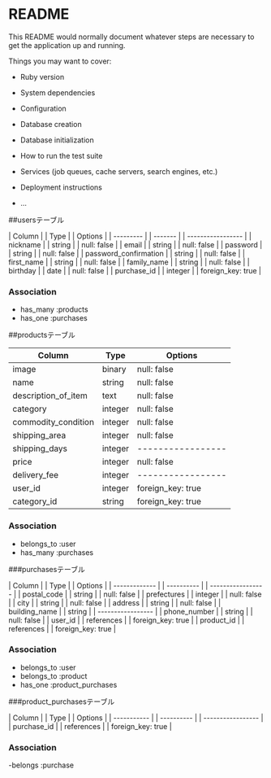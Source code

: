 # README

This README would normally document whatever steps are necessary to get the
application up and running.

Things you may want to cover:

* Ruby version

* System dependencies

* Configuration

* Database creation

* Database initialization

* How to run the test suite

* Services (job queues, cache servers, search engines, etc.)

* Deployment instructions

* ...

<!-- テーブル設計 -->

##usersテーブル

| Column                | | Type    | | Options           |
| ---------             | | ------- | | ----------------- |
| nickname              | | string  | | null: false       |
| email                 | | string  | | null: false       |
| password              | | string  | | null: false       |
| password_confirmation | | string  | | null: false       |
| first_name            | | string  | | null: false       |
| family_name           | | string  | | null: false       |
| birthday              | | date    | | null: false       |
| purchase_id           | | integer | | foreign_key: true |

### Association

- has_many :products
- has_one :purchases

##productsテーブル

| Column               | Type      | Options           |
| -------------------- | --------- | ----------------- |
| image                | binary    | null: false       |
| name                 | string    | null: false       |
| description_of_item  | text      | null: false       |
| category             | integer   | null: false       |
| commodity_condition  | integer   | null: false       |
| shipping_area        | integer   | null: false       |
| shipping_days        | integer   | ----------------- |
| price                | integer   | null: false       |
| delivery_fee         | integer   | ----------------- |
| user_id              | integer   | foreign_key: true |
| category_id          | string    | foreign_key: true |

### Association

- belongs_to :user
- has_many :purchases



###purchasesテーブル

| Column        | | Type       | | Options           |
| ------------- | | ---------- | | ----------------- |
| postal_code   | | string     | | null: false       |
| prefectures   | | integer    | | null: false       |
| city          | | string     | | null: false       |
| address       | | string     | | null: false       |
| building_name | | string     | | ----------------- |
| phone_number  | | string     | | null: false       |
| user_id       | | references | | foreign_key: true |
| product_id    | | references | | foreign_key: true |

### Association

- belongs_to :user
- belongs_to :product
- has_one :product_purchases

###product_purchasesテーブル

| Column      | | Type       | | Options           |
| ----------- | | ---------- | | ----------------- |
| purchase_id | | references | | foreign_key: true |

### Association

-belongs :purchase
